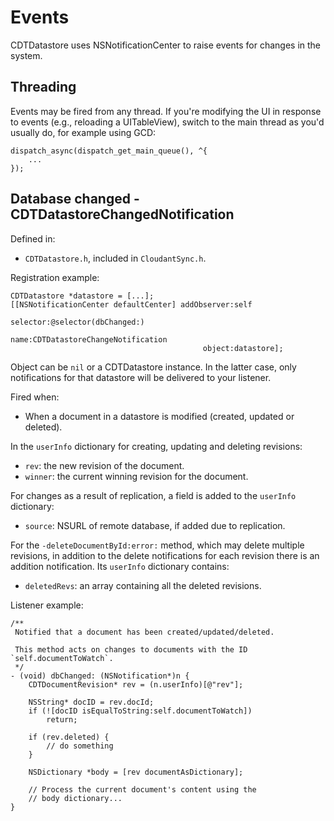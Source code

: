 # Events

CDTDatastore uses NSNotificationCenter to raise events for changes in the
system.

## Threading

Events may be fired from any thread. If you're modifying the UI in response
to events (e.g., reloading a UITableView), switch to the main thread as
you'd usually do, for example using GCD:

```objc
dispatch_async(dispatch_get_main_queue(), ^{
    ...
});
```

## Database changed - CDTDatastoreChangedNotification

Defined in:

- `CDTDatastore.h`, included in `CloudantSync.h`.

Registration example:

```objc
CDTDatastore *datastore = [...];
[[NSNotificationCenter defaultCenter] addObserver:self
                                         selector:@selector(dbChanged:)
                                             name:CDTDatastoreChangeNotification
                                           object:datastore];
```

Object can be `nil` or a CDTDatastore instance. In the latter case, only
notifications for that datastore will be delivered to your listener.

Fired when:

- When a document in a datastore is modified (created, updated or deleted).

In the `userInfo` dictionary for creating, updating and deleting revisions:

- `rev`: the new revision of the document.
- `winner`: the current winning revision for the document.

For changes as a result of replication, a field is added to the `userInfo`
dictionary:

- `source`: NSURL of remote database, if added due to replication.

For the `-deleteDocumentById:error:` method, which may delete multiple
revisions, in addition to the delete notifications for each revision there
is an addition notification. Its `userInfo` dictionary contains:

- `deletedRevs`: an array containing all the deleted revisions.

Listener example:

```objc
/**
 Notified that a document has been created/updated/deleted.

 This method acts on changes to documents with the ID `self.documentToWatch`.
 */
- (void) dbChanged: (NSNotification*)n {
    CDTDocumentRevision* rev = (n.userInfo)[@"rev"];

    NSString* docID = rev.docId;
    if (![docID isEqualToString:self.documentToWatch])
        return;

    if (rev.deleted) {
        // do something
    }

    NSDictionary *body = [rev documentAsDictionary];

    // Process the current document's content using the
    // body dictionary...
}
```
